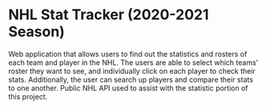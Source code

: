 # NHL Stat Tracker (2020-2021 Season)

Web application that allows users to find out the statistics and rosters of each team and player in the NHL. The users are able to select which teams’ roster they want to see, and individually click on each player to check their stats. Additionally, the user can search up players and compare their stats to one another. Public NHL API used to assist with the statistic portion of this project.
